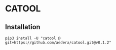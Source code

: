 # CATOOL

## Installation

```console
pip3 install -U "catool @ git+https://github.com/aedera/catool.git@v0.1.2"
```
